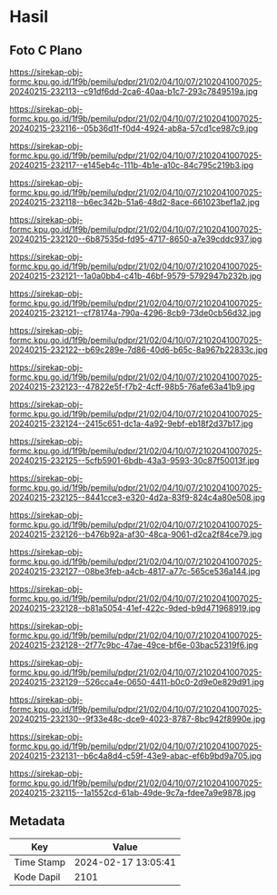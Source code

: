 # Hasil

## Foto C Plano

https://sirekap-obj-formc.kpu.go.id/1f9b/pemilu/pdpr/21/02/04/10/07/2102041007025-20240215-232113--c91df6dd-2ca6-40aa-b1c7-293c7849519a.jpg

https://sirekap-obj-formc.kpu.go.id/1f9b/pemilu/pdpr/21/02/04/10/07/2102041007025-20240215-232116--05b36d1f-f0d4-4924-ab8a-57cd1ce987c9.jpg

https://sirekap-obj-formc.kpu.go.id/1f9b/pemilu/pdpr/21/02/04/10/07/2102041007025-20240215-232117--e145eb4c-111b-4b1e-a10c-84c795c219b3.jpg

https://sirekap-obj-formc.kpu.go.id/1f9b/pemilu/pdpr/21/02/04/10/07/2102041007025-20240215-232118--b6ec342b-51a6-48d2-8ace-661023bef1a2.jpg

https://sirekap-obj-formc.kpu.go.id/1f9b/pemilu/pdpr/21/02/04/10/07/2102041007025-20240215-232120--6b87535d-fd95-4717-8650-a7e39cddc937.jpg

https://sirekap-obj-formc.kpu.go.id/1f9b/pemilu/pdpr/21/02/04/10/07/2102041007025-20240215-232121--1a0a0bb4-c41b-46bf-9579-5792947b232b.jpg

https://sirekap-obj-formc.kpu.go.id/1f9b/pemilu/pdpr/21/02/04/10/07/2102041007025-20240215-232121--cf78174a-790a-4296-8cb9-73de0cb56d32.jpg

https://sirekap-obj-formc.kpu.go.id/1f9b/pemilu/pdpr/21/02/04/10/07/2102041007025-20240215-232122--b69c289e-7d86-40d6-b65c-8a967b22833c.jpg

https://sirekap-obj-formc.kpu.go.id/1f9b/pemilu/pdpr/21/02/04/10/07/2102041007025-20240215-232123--47822e5f-f7b2-4cff-98b5-76afe63a41b9.jpg

https://sirekap-obj-formc.kpu.go.id/1f9b/pemilu/pdpr/21/02/04/10/07/2102041007025-20240215-232124--2415c651-dc1a-4a92-9ebf-eb18f2d37b17.jpg

https://sirekap-obj-formc.kpu.go.id/1f9b/pemilu/pdpr/21/02/04/10/07/2102041007025-20240215-232125--5cfb5901-6bdb-43a3-9593-30c87f50013f.jpg

https://sirekap-obj-formc.kpu.go.id/1f9b/pemilu/pdpr/21/02/04/10/07/2102041007025-20240215-232125--8441cce3-e320-4d2a-83f9-824c4a80e508.jpg

https://sirekap-obj-formc.kpu.go.id/1f9b/pemilu/pdpr/21/02/04/10/07/2102041007025-20240215-232126--b476b92a-af30-48ca-9061-d2ca2f84ce79.jpg

https://sirekap-obj-formc.kpu.go.id/1f9b/pemilu/pdpr/21/02/04/10/07/2102041007025-20240215-232127--08be3feb-a4cb-4817-a77c-565ce536a144.jpg

https://sirekap-obj-formc.kpu.go.id/1f9b/pemilu/pdpr/21/02/04/10/07/2102041007025-20240215-232128--b81a5054-41ef-422c-9ded-b9d471968919.jpg

https://sirekap-obj-formc.kpu.go.id/1f9b/pemilu/pdpr/21/02/04/10/07/2102041007025-20240215-232128--2f77c9bc-47ae-49ce-bf6e-03bac52319f6.jpg

https://sirekap-obj-formc.kpu.go.id/1f9b/pemilu/pdpr/21/02/04/10/07/2102041007025-20240215-232129--526cca4e-0650-4411-b0c0-2d9e0e829d91.jpg

https://sirekap-obj-formc.kpu.go.id/1f9b/pemilu/pdpr/21/02/04/10/07/2102041007025-20240215-232130--9f33e48c-dce9-4023-8787-8bc942f8990e.jpg

https://sirekap-obj-formc.kpu.go.id/1f9b/pemilu/pdpr/21/02/04/10/07/2102041007025-20240215-232131--b6c4a8d4-c59f-43e9-abac-ef6b9bd9a705.jpg

https://sirekap-obj-formc.kpu.go.id/1f9b/pemilu/pdpr/21/02/04/10/07/2102041007025-20240215-232115--1a1552cd-61ab-49de-9c7a-fdee7a9e9878.jpg


## Metadata

| Key        | Value               |
| ---------- | ------------------- |
| Time Stamp | 2024-02-17 13:05:41 |
| Kode Dapil | 2101                |



